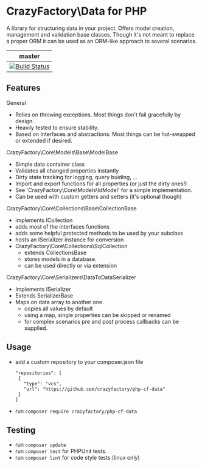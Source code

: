 # CrazyFactory\Data for PHP

A library for structuring data in your project. Offers model creation,
management and validation base classes. Though it's not meant to replace 
a proper ORM it can be used as an ORM-like approach to several scenarios.

| master |
| --- |
| [![Build Status](https://travis-ci.org/crazyfactory/php-cf-data.svg?branch=master)](https://travis-ci.org/crazyfactory/php-cf-data) |



## Features

General
* Relies on throwing exceptions. Most things don't fail gracefully by design.
* Heavily tested to ensure stability.
* Based on Interfaces and abstractions. Most things can be hot-swapped or extended if desired.

CrazyFactory\Core\Models\Base\ModelBase
* Simple data container class
* Validates all changed properties instantly
* Dirty state tracking for logging, query buiding, ...
* Import and export functions for all properties (or just the dirty ones!)
* See 'CrazyFactory\Core\Models\IdModel' for a simple implementation.
* Can be used with custom getters and setters (it's optional though)

CrazyFactory\Core\Collections\Base\CollectionBase 
* implements ICollection
* adds most of the interfaces functions
* adds some helpful protected methods to be used by your subclass
* hosts an ISerializer instance for conversion
* CrazyFactory\Core\Collections\SqlCollection
  * extends CollectionsBase
  * stores models in a database.
  * can be used directly or via extension

CrazyFactory\Core\Serializers\DataToDataSerializer
* Implements ISerializer
* Extends SerializerBase
* Maps on data array to another one.
  * copies all values by default
  * using a map, single properties can be skipped or renamed
  * for complex scenarios pre and post process callbacks can be supplied.

## Usage

- add a custom repository to your composer.json file
  ```
  "repositories": [
   {
     "type": "vcs",
     "url": "https://github.com/crazyfactory/php-cf-data"
   }
  ]
  ```

- run ```composer require crazyfactory/php-cf-data```

## Testing

- run ``composer update``
- run ``composer test`` for PHPUnit tests.
- run ``composer lint`` for code style tests (linux only)